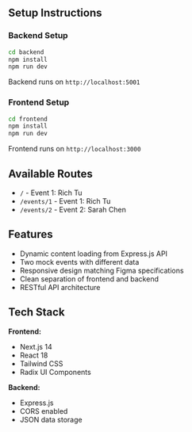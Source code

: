 
## Setup Instructions

### Backend Setup

```bash
cd backend
npm install
npm run dev
```

Backend runs on `http://localhost:5001`

### Frontend Setup

```bash
cd frontend
npm install
npm run dev
```

Frontend runs on `http://localhost:3000`

## Available Routes

- `/` - Event 1: Rich Tu
- `/events/1` - Event 1: Rich Tu
- `/events/2` - Event 2: Sarah Chen

## Features

- Dynamic content loading from Express.js API
- Two mock events with different data
- Responsive design matching Figma specifications
- Clean separation of frontend and backend
- RESTful API architecture

## Tech Stack

**Frontend:**
- Next.js 14
- React 18
- Tailwind CSS
- Radix UI Components

**Backend:**
- Express.js
- CORS enabled
- JSON data storage
